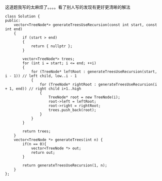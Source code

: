 这道题我写的太麻烦了。。。。看了别人写的发现有更好更清晰的解法

    class Solution {
    public:
        vector<TreeNode*> generateTreesUseRecursion(const int start, const int end)
        {
            if (start > end)
            {
                return { nullptr };
            }

            vector<TreeNode*> trees;
            for (int i = start; i <= end; ++i)
            {
                for (TreeNode* leftRoot : generateTreesUseRecursion(start, i - 1)) // left child, low..i - 1
                {
                    for (TreeNode* rightRoot : generateTreesUseRecursion(i + 1, end)) // right child i+1..high
                    {
                        TreeNode* root = new TreeNode(i);
                        root->left = leftRoot;
                        root->right = rightRoot;
                        trees.push_back(root);
                    }
                }
            }

            return trees;
        }
        vector<TreeNode *> generateTrees(int n) {
            if(n == 0){
                vector<TreeNode *> out;
                return out;
            }
            
            return generateTreesUseRecursion(1, n);
        }
    };